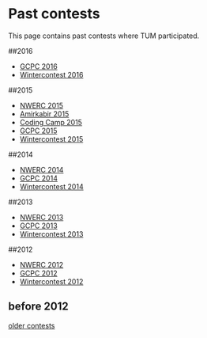 # Past contests

This page contains past contests where TUM participated.

##2016
* [GCPC 2016](/history/2016/GCPC16)  
* [Wintercontest 2016](/history/2016/Winter16)

##2015
* [NWERC 2015](/history/2015/NWERC15)
* [Amirkabir 2015](/history/2015/Amirkabir2015)  
* [Coding Camp 2015](/history/2015/Camp15)  
* [GCPC 2015](/history/2015/GCPC15)  
* [Wintercontest 2015](/history/2015/Winter15)  

##2014
* [NWERC 2014](/history/2014/NWERC14)  
* [GCPC 2014](/history/2014/GCPC14)  
* [Wintercontest 2014](/history/2014/Winter14)

##2013
* [NWERC 2013](/history/2013/NWERC13)  
* [GCPC 2013](/history/2013/GCPC13)  
* [Wintercontest 2013](/history/2013/Winter13)

##2012
* [NWERC 2012](/history/2012/NWERC12)  
* [GCPC 2012](/history/2012/GCPC12)  
* [Wintercontest 2012](/history/2012/Winter12)

## before 2012

[older contests](/history/old)
